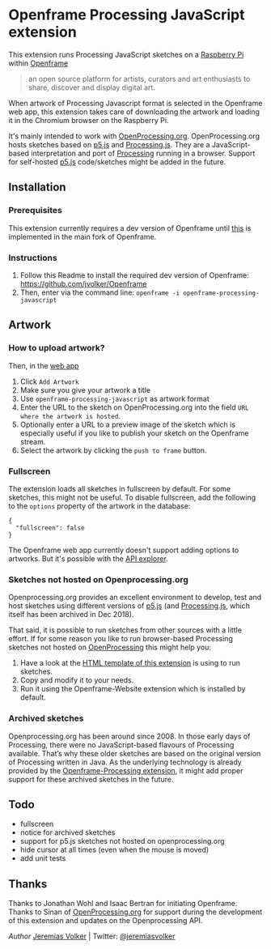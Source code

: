 
# Openframe Processing JavaScript extension

This extension runs Processing JavaScript sketches on a [Raspberry Pi](https://www.raspberrypi.org/) within [Openframe](http://openframe.io)
> an open source platform for artists, curators and art enthusiasts to share, discover and display digital art. 

When artwork of Processing Javascript format is selected in the Openframe web app, this extension takes care of downloading the artwork and loading it in the Chromium browser on the Raspberry Pi.

It's mainly intended to work with [OpenProcessing.org](http://openprocessing.org). OpenProcessing.org hosts sketches based on [p5.js](https://p5js.org/) and [Processing.js](http://processingjs.org/). They are a JavaScript-based interpretation and port of [Processing](http://processing.org) running in a browser. Support for self-hosted [p5.js](https://p5js.org/) code/sketches might be added in the future.

## Installation

### Prerequisites

This extension currently requires a dev version of Openframe until [this](https://github.com/OpenframeProject/Openframe/pull/63) is implemented in the main fork of Openframe. 

### Instructions
1. Follow this Readme to install the required dev version of Openframe: https://github.com/jvolker/Openframe
2. Then, enter via the command line: `openframe -i openframe-processing-javascript`

## Artwork

### How to upload artwork?

Then, in the [web app](https://openframe.io/stream)  
1. Click `Add Artwork`
2. Make sure you give your artwork a title 
3. Use `openframe-processing-javascript` as artwork format
4. Enter the URL to the sketch on OpenProcessing.org into the field `URL where the artwork is hosted`.
5. Optionally enter a URL to a preview image of the sketch which is especially useful if you like to publish your sketch on the Openframe stream.
6. Select the artwork by clicking the `push to frame` button.


### Fullscreen

The extension loads all sketches in fullscreen by default. For some sketches, this might not be useful. To disable fullscreen, add the following to the `options` property of the artwork in the database: 

```
{
  "fullscreen": false
}
```

The Openframe web app currently doesn't support adding options to artworks. But it's possible with the [API explorer](https://api.openframe.io/explorer/).

### Sketches not hosted on Openprocessing.org

Openprocessing.org provides an excellent environment to develop, test and host sketches using different versions of [p5.js](https://p5js.org/) (and [Processing.js](http://processingjs.org/), which itself has been archived in Dec 2018).

That said, it is possible to run sketches from other sources with a little effort. If for some reason you like to run browser-based Processing sketches not hosted on [OpenProcessing](http://openprocessing.org) this might help you:
1. Have a look at the [HTML template of this extension](https://github.com/jvolker/Openframe-Processing-JavaScript/blob/master/scripts/index.html.tpl) is using to run sketches.
2. Copy and modify it to your needs.
3. Run it using the Openframe-Website extension which is installed by default.

### Archived sketches

Openprocessing.org has been around since 2008. In those early days of Processing, there were no JavaScript-based flavours of Processing available. That’s why these older sketches are based on the original version of Processing written in Java. As the underlying technology is already provided by the [Openframe-Processing extension](https://github.com/jvolker/Openframe-Processing), it might add proper support for these archived sketches in the future.

## Todo

- fullscreen
- notice for archived sketches
- support for p5.js sketches not hosted on openprocessing.org 
- hide cursor at all times (even when the mouse is moved)
- add unit tests

## Thanks

Thanks to Jonathan Wohl and Isaac Bertran for initiating Openframe.
Thanks to Sinan of [OpenProcessing.org](http://openprocessing.org) for support during the development of this extension and updates on the Openprocessing API.

*Author*
[Jeremias Volker](http://www.jeremiasvolker.com) | Twitter:  [@jeremiasvolker](http://twitter.com/jeremiasvolker)